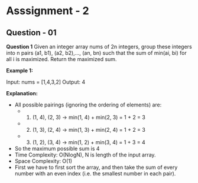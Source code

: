 # Asssignment - 2
## Question - 01

**Question 1**
Given an integer array nums of 2n integers, group these integers into n pairs (a1, b1), (a2, b2),..., (an, bn) such that the sum of min(ai, bi) for all i is maximized. Return the maximized sum.

**Example 1:**

Input: nums = [1,4,3,2]
Output: 4

**Explanation:** 
- All possible pairings (ignoring the ordering of elements) are:
    - 1. (1, 4), (2, 3) -> min(1, 4) + min(2, 3) = 1 + 2 = 3
    - 2. (1, 3), (2, 4) -> min(1, 3) + min(2, 4) = 1 + 2 = 3
    - 3. (1, 2), (3, 4) -> min(1, 2) + min(3, 4) = 1 + 3 = 4
- So the maximum possible sum is 4
- Time Complexity: O(NlogN), N is length of the input array.
- Space Complexity: O(1)
- First we have to first sort the array, and then take the sum of every number with an even index (i.e. the smallest number in each pair).


